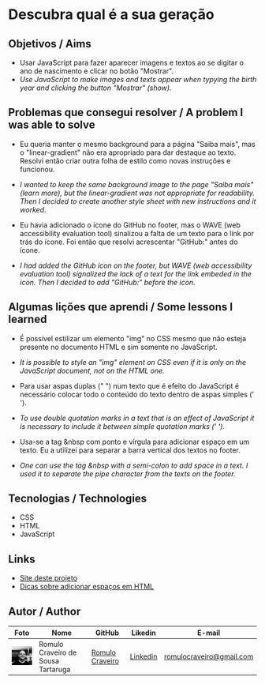 # Descubra qual é a sua geração

## Objetivos / Aims

* Usar JavaScript para fazer aparecer imagens e textos ao se digitar o ano de nascimento e clicar no botão "Mostrar".
* <i> Use JavaScript to make images and texts appear when typying the birth year and clicking the button "Mostrar" (show).</i>

## Problemas que consegui resolver / A problem I was able to solve

* Eu queria manter o mesmo background para a página "Saiba mais", mas o "linear-gradient" não era apropriado para dar destaque ao texto. Resolvi então criar outra folha de estilo como novas instruções e funcionou.

* _I wanted to keep the same background image to the page "Saiba mais" (learn more), but the linear-gradient was not appropriate for readability. Then I decided to create another style sheet with new instructions and it worked._

* Eu havia adicionado o ícone do GitHub no footer, mas o WAVE (web accessibility evaluation tool) sinalizou a falta de um texto para o link por trás do ícone. Foi então que resolvi acrescentar "GitHub:" antes do ícone.

* _I had added the GitHub icon on the footer, but WAVE (web accessibility evaluation tool) signalized the lack of a text for the link embeded in the icon. Then I decided to add "GitHub:" before the icon._

## Algumas lições que aprendi / Some lessons I learned

* É possível estilizar um elemento "img" no CSS mesmo que não esteja presente no documento HTML e sim somente no JavaScript.

* _It is possible to style an "img" element on CSS even if it is only on the JavaScript document, not on the HTML one._

* Para usar aspas duplas (" ") num texto que é efeito do JavaScript é necessário colocar todo o conteúdo do texto dentro de aspas simples (' ').

* _To use double quotation marks in a text that is an effect of JavaScript it is necessary to include it between simple quotation marks (' ')._

* Usa-se a tag &nbsp com ponto e vírgula para adicionar espaço em um texto. Eu a utilizei para separar a barra vertical dos textos no footer.

* _One can use the tag &nbsp with a semi-colon to add space in a text. I used it to separate the pipe character from the texts on the footer._

  
## Tecnologias / Technologies

* CSS
* HTML
* JavaScript

## Links 

* [Site deste projeto](https://romulocraveiro.github.io/geracoes/)
* [Dicas sobre adicionar espaços em HTML](https://www.javatpoint.com/how-to-add-space-in-html)

## Autor / Author

| Foto                                                   | Nome                               | GitHub                                               | Likedin                                                 | E-mail                   |
| ------------------------------------------------------ | ---------------------------------- | ---------------------------------------------------- | ------------------------------------------------------- | ------------------------ |
| <img src="./img/fotogit.jpeg" width="100px"> | Romulo Craveiro de Sousa Tartaruga | [Romulo Craveiro](https://github.com/romulocraveiro) | [Linkedin](https://www.linkedin.com/in/romulocraveiro/) | romulocraveiro@gmail.com |